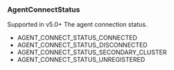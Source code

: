 ### AgentConnectStatus
Supported in v5.0+
  The agent connection status.

- AGENT_CONNECT_STATUS_CONNECTED
- AGENT_CONNECT_STATUS_DISCONNECTED
- AGENT_CONNECT_STATUS_SECONDARY_CLUSTER
- AGENT_CONNECT_STATUS_UNREGISTERED

